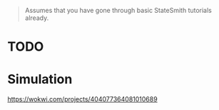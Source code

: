 > Assumes that you have gone through basic StateSmith tutorials already.

# TODO

# Simulation
https://wokwi.com/projects/404077364081010689

